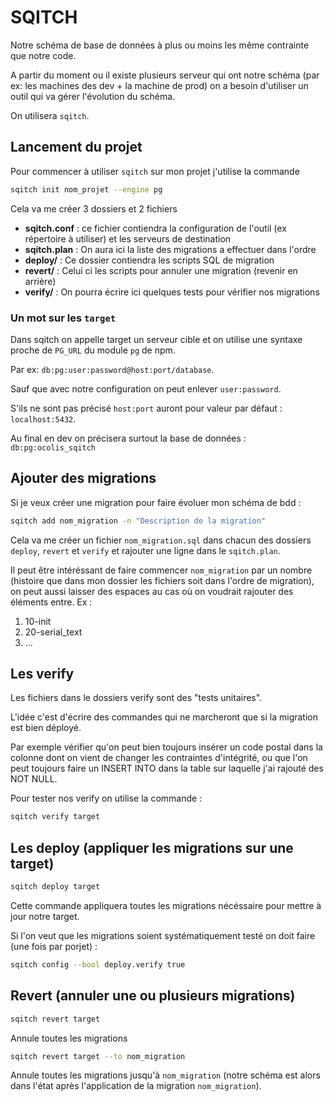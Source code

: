 # SQITCH

Notre schéma de base de données à plus ou moins les même contrainte que notre code.

A partir du moment ou il existe plusieurs serveur qui ont notre schéma (par ex: les machines des dev + la machine de prod) on a besoin d'utiliser un outil qui va gérer l'évolution du schéma.

On utilisera `sqitch`.


## Lancement du projet

Pour commencer à utiliser `sqitch` sur mon projet j'utilise la commande
```bash
sqitch init nom_projet --engine pg
```

Cela va me créer 3 dossiers et 2 fichiers

- **sqitch.conf** : ce fichier contiendra la configuration de l'outil (ex répertoire à utiliser)  et les serveurs de destination
- **sqitch.plan** : On aura ici la liste des migrations a effectuer dans l'ordre
- **deploy/** : Ce dossier contiendra les scripts SQL de migration
- **revert/** : Celui ci les scripts pour annuler une migration (revenir en arrière)
- **verify/** : On pourra écrire ici quelques tests pour vérifier nos migrations

### Un mot sur les `target`

Dans sqitch on appelle target un serveur cible et on utilise une syntaxe proche
de `PG_URL` du module `pg` de npm.

Par ex: `db:pg:user:password@host:port/database`.

Sauf que avec notre configuration on peut enlever `user:password`.

S'ils ne sont pas précisé `host:port` auront pour valeur par défaut : `localhost:5432`.

Au final en dev on précisera surtout la base de données :
`db:pg:ocolis_sqitch`


## Ajouter des migrations

Si je veux créer une migration pour faire évoluer mon schéma de bdd :
```bash
sqitch add nom_migration -n "Description de la migration"
```

Cela va me créer un fichier `nom_migration.sql` dans chacun des dossiers `deploy`, `revert` et `verify` et rajouter une ligne dans le `sqitch.plan`.

Il peut être intéréssant de faire commencer `nom_migration` par un nombre (histoire que dans mon dossier les fichiers soit dans l'ordre de migration), on peut aussi laisser des espaces au cas où on voudrait rajouter des éléments entre.
Ex :
1. 10-init
2. 20-serial_text
3. ...

## Les verify

Les fichiers dans le dossiers verify sont des "tests unitaires".

L'idée c'est d'écrire des commandes qui ne marcheront que si la migration est bien déployé.

Par exemple vérifier qu'on peut bien toujours insérer un code postal dans la colonne dont on vient de changer les contraintes d'intégrité, ou que l'on peut toujours faire un INSERT INTO dans la table sur laquelle j'ai rajouté des NOT NULL.

Pour tester nos verify on utilise la commande :
```bash
sqitch verify target
```

## Les deploy (appliquer les migrations sur une target)

```bash
sqitch deploy target
```

Cette commande appliquera toutes les migrations nécéssaire pour mettre à jour notre target.

Si l'on veut que les migrations soient systématiquement testé on doit faire (une fois par porjet) :
```bash
sqitch config --bool deploy.verify true
```

## Revert (annuler une ou plusieurs migrations)

```bash
sqitch revert target
```

Annule toutes les migrations

```bash
sqitch revert target --to nom_migration
```

Annule toutes les migrations jusqu'à `nom_migration` (notre schéma est alors dans l'état après l'application de la migration `nom_migration`).